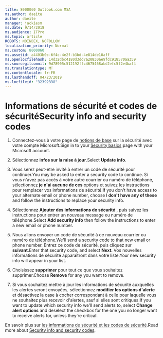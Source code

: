 ```yaml
---
title: 8000060 Outlook.com MSA
ms.author: daeite
author: daeite
manager: jackiesm
ms.date: 9/14/2018
ms.audience: ITPro
ms.topic: article
ROBOTS: NOINDEX, NOFOLLOW
localization_priority: Normal
ms.custom: 8000060
ms.assetid: a4403b0c-6f4c-4e2f-b3bd-4e814de10aff
ms.openlocfilehash: 14d32dbc4180d3dd7a20830ae9fdc918570aa359
ms.sourcegitcommit: 9d78905c512192ffc4675468abd2efc5f2e4baf4
ms.translationtype: MT
ms.contentlocale: fr-FR
ms.lasthandoff: 04/23/2019
ms.locfileid: "32392338"
---
```

# <a name="security-info-and-security-codes"></a><span data-ttu-id="43a71-102">Informations de sécurité et codes de sécurité</span><span class="sxs-lookup"><span data-stu-id="43a71-102">Security info and security codes</span></span>

1. <span data-ttu-id="43a71-103">Connectez-vous à votre page de [notions de base](https://account.microsoft.com/security) sur la sécurité avec votre compte Microsoft.</span><span class="sxs-lookup"><span data-stu-id="43a71-103">Sign in to your [Security basics](https://account.microsoft.com/security) page with your Microsoft account.</span></span> 
    
2. <span data-ttu-id="43a71-104">Sélectionnez **infos sur la mise à jour**.</span><span class="sxs-lookup"><span data-stu-id="43a71-104">Select **Update info**.</span></span> 
    
3. <span data-ttu-id="43a71-105">Vous serez peut-être invité à entrer un code de sécurité pour continuer.</span><span class="sxs-lookup"><span data-stu-id="43a71-105">You may be asked to enter a security code to continue.</span></span> <span data-ttu-id="43a71-106">Si vous n'avez pas accès à votre autre courrier ou numéro de téléphone, sélectionnez **je n'ai aucune de ces** options et suivez les instructions pour remplacer vos informations de sécurité.</span><span class="sxs-lookup"><span data-stu-id="43a71-106">If you don't have access to your alternate email or phone number, choose **I don't have any of these** and follow the instructions to replace your security info.</span></span> 
    
4. <span data-ttu-id="43a71-107">Sélectionnez **Ajouter des informations de sécurité** , puis suivez les instructions pour entrer un nouveau message ou numéro de téléphone.</span><span class="sxs-lookup"><span data-stu-id="43a71-107">Select **Add security info** then follow the instructions to enter a new email or phone number.</span></span> 
    
5. <span data-ttu-id="43a71-108">Nous allons envoyer un code de sécurité à ce nouveau courrier ou numéro de téléphone.</span><span class="sxs-lookup"><span data-stu-id="43a71-108">We'll send a security code to that new email or phone number.</span></span> <span data-ttu-id="43a71-109">Entrez ce code de sécurité, puis cliquez sur **suivant**.</span><span class="sxs-lookup"><span data-stu-id="43a71-109">Enter that security code, and select **Next**.</span></span> <span data-ttu-id="43a71-110">Vos nouvelles informations de sécurité apparaîtront dans votre liste.</span><span class="sxs-lookup"><span data-stu-id="43a71-110">Your new security info will appear in your list.</span></span> 
    
6. <span data-ttu-id="43a71-111">Choisissez **supprimer** pour tout ce que vous souhaitez supprimer.</span><span class="sxs-lookup"><span data-stu-id="43a71-111">Choose **Remove** for any you want to remove.</span></span> 
    
7. <span data-ttu-id="43a71-112">Si vous souhaitez mettre à jour les informations de sécurité auxquelles les alertes seront envoyées, sélectionnez **modifier les options d'alerte** et désactivez la case à cocher correspondant à celle pour laquelle vous ne souhaitez plus recevoir d'alertes, sauf si elles sont critiques.</span><span class="sxs-lookup"><span data-stu-id="43a71-112">If you want to update which security info we'll send alerts to, select **Change alert options** and deselect the checkbox for the one you no longer want to receive alerts for, unless they're critical.</span></span> 
    
<span data-ttu-id="43a71-113">En savoir plus sur [les informations de sécurité et les codes de sécurité](https://support.microsoft.com/help/12428/).</span><span class="sxs-lookup"><span data-stu-id="43a71-113">Read more about [Security info and security codes](https://support.microsoft.com/help/12428/).</span></span>
  

